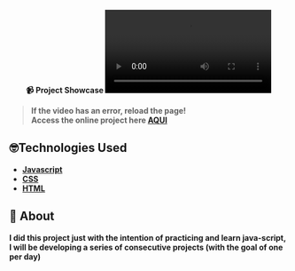 <strong><div align="center">
📹 Project Showcase
<video src="https://github.com/LuckxSz/Budget-App-18/assets/135531180/ed98be59-8e8d-4f86-926a-22a2457b95f9">






















</div>

> **If the video has an error, reload the page!**<br>
> Access the online project here **[AQUI](https://luckxsz.github.io/Budget-App-18/)**

## 🤓Technologies Used

- [Javascript](https://developer.mozilla.org/en-US/docs/Web/JavaScript)
- [CSS](https://developer.mozilla.org/en-US/docs/Web/CSS)
- [HTML](https://developer.mozilla.org/en-US/docs/Web/HTML)

## 📝 About

I did this project just with the intention of practicing and learn java-script, I will be developing a series of consecutive projects (with the goal of one per day)
<strong/>
